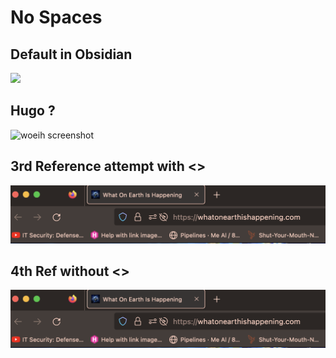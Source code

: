 # No Spaces 


## Default in Obsidian
![](woeih.png)


## Hugo ?
![woeih screenshot](/woeih.png)



##  3rd Reference attempt with <>


![my image](</Attachments/woeih.png>)


## 4th Ref without <>

![something goes here](<../../Attachments/woeih.png>)